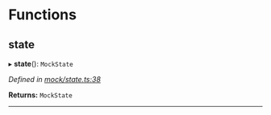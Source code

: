 

# Functions

<a id="state"></a>

##  state

▸ **state**(): `MockState`

*Defined in [mock/state.ts:38](https://github.com/polkadot-js/api/blob/256740e/packages/rpc-provider/src/mock/state.ts#L38)*

**Returns:** `MockState`

___

